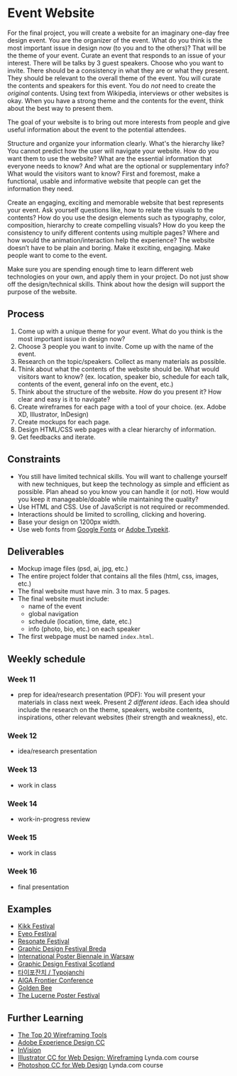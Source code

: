 # Event Website

For the final project, you will create a website for an imaginary one-day free design event. You are the organizer of the event. What do you think is the most important issue in design now (to you and to the others)? That will be the theme of your event. Curate an event that responds to an issue of your interest. There will be talks by 3 guest speakers. Choose who you want to invite. There should be a consistency in what they are or what they present. They should be relevant to the overall theme of the event. You will curate the contents and speakers for this event. You do *not* need to create the *original* contents. Using text from Wikipedia, interviews or other websites is okay. When you have a strong theme and the contents for the event, think about the best way to present them.

The goal of your website is to bring out more interests from people and give useful information about the event to the potential attendees.

Structure and organize your information clearly. What's the hierarchy like? You cannot predict how the user will navigate your website. How do you want them to use the website? What are the essential information that everyone needs to know? And what are the optional or supplementary info? What would the visitors want to know? First and foremost, make a functional, usable and informative website that people can get the information they need.

Create an engaging, exciting and memorable website that best represents your event. Ask yourself questions like, how to relate the visuals to the contents? How do you use the design elements such as typography, color, composition, hierarchy to create compelling visuals? How do you keep the consistency to unify different contents using multiple pages? Where and how would the animation/interaction help the experience? The website doesn’t have to be plain and boring. Make it exciting, engaging. Make people want to come to the event.

Make sure you are spending enough time to learn different web technologies on your own, and apply them in your project. Do not just show off the design/technical skills. Think about how the design will support the purpose of the website.


## Process
1. Come up with a unique theme for your event. What do you think is the most important issue in design now?
1. Choose 3 people you want to invite. Come up with the name of the event.
1. Research on the topic/speakers. Collect as many materials as possible.
1. Think about what the contents of the website should be. What would visitors want to know? (ex. location, speaker bio, schedule for each talk, contents of the event, general info on the event, etc.)
1. Think about the structure of the website. *How* do you present it? How clear and easy is it to navigate?
1. Create wireframes for each page with a tool of your choice. (ex. Adobe XD, Illustrator, InDesign)
1. Create mockups for each page. 
1. Design HTML/CSS web pages with a clear hierarchy of information.
1. Get feedbacks and iterate.

## Constraints
- You still have limited technical skills. You will want to challenge yourself with new techniques, but keep the technology as simple and efficient as possible. Plan ahead so you know you can handle it (or not). How would you keep it manageable/doable while maintaining the quality?
- Use HTML and CSS. Use of JavaScript is not required or recommended.
- Interactions should be limited to scrolling, clicking and hovering.
- Base your design on 1200px width.
- Use web fonts from [Google Fonts](http://fonts.google.com) or [Adobe Typekit](https://typekit.com).

## Deliverables
- Mockup image files (psd, ai, jpg, etc.)
- The entire project folder that contains all the files (html, css, images, etc.)
- The final website must have min. 3 to max. 5 pages.
- The final website must include:
  - name of the event
  - global navigation
  - schedule (location, time, date, etc.)
  - info (photo, bio, etc.) on each speaker
- The first webpage must be named `index.html`.


## Weekly schedule

### Week 11
- prep for idea/research presentation (PDF): You will present your materials in class next week. Present *2 different ideas*. Each idea should include the research on the theme, speakers, website contents, inspirations, other relevant websites (their strength and weakness), etc.

### Week 12
- idea/research presentation

### Week 13
- work in class

### Week 14
- work-in-progress review

### Week 15
- work in class

### Week 16
- final presentation

## Examples
- [Kikk Festival](http://www.kikk.be/2016/)
- [Eyeo Festival](http://eyeofestival.com/)
- [Resonate Festival](http://resonate.io/2016/)
- [Graphic Design Festival Breda](http://gdfb.nl/en)
- [International Poster Biennale in Warsaw](http://biennale.postermuseum.pl/en/)
- [Graphic Design Festival Scotland](http://graphicdesignfestivalscotland.com/)
- [타이포잔치 / Typojanchi](http://typojanchi.org/2015/)
- [AIGA Frontier Conference](http://frontier.aiga.org/)
- [Golden Bee](http://2016.goldenbee.org/)
- [The Lucerne Poster Festival](http://weltform.at/)

## Further Learning
- [The Top 20 Wireframing Tools](http://www.creativebloq.com/wireframes/top-wireframing-tools-11121302)
- [Adobe Experience Design CC](http://www.adobe.com/products/experience-design.html)
- [InVision](https://www.invisionapp.com/)
- [Illustrator CC for Web Design: Wireframing](https://www.lynda.com/Illustrator-tutorials/Illustrator-CC-Web-Design-Wireframing/368388-2.html) Lynda.com course
- [Photoshop CC for Web Design](https://www.lynda.com/Photoshop-tutorials/Photoshop-CC-Web-Design/145211-2.html?srchtrk=index%3a1%0alinktypeid%3a2%0aq%3aphotoshop+web+design%0apage%3a1%0as%3arelevance%0asa%3atrue%0aproducttypeid%3a2) Lynda.com course
